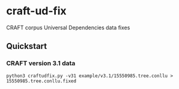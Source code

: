 # craft-ud-fix

CRAFT corpus Universal Dependencies data fixes

## Quickstart

### CRAFT version 3.1 data

```
python3 craftudfix.py -v31 example/v3.1/15550985.tree.conllu > 15550985.tree.conllu.fixed
```
